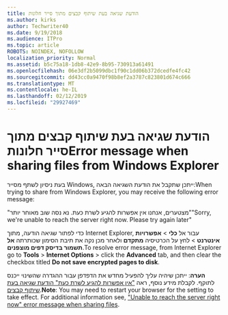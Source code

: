 ```yaml
---
title: הודעת שגיאה בעת שיתוף קבצים מתוך סייר חלונות
ms.author: kirks
author: Techwriter40
ms.date: 9/19/2018
ms.audience: ITPro
ms.topic: article
ROBOTS: NOINDEX, NOFOLLOW
localization_priority: Normal
ms.assetid: b5c75a18-1db8-42e9-8b95-730913a61491
ms.openlocfilehash: 06e3df2b5099dbc1f90c1dd06b372dcedfe4fc42
ms.sourcegitcommit: dd43cc0a9470f98b8ef2a3787c823801d674c666
ms.translationtype: MT
ms.contentlocale: he-IL
ms.lasthandoff: 02/12/2019
ms.locfileid: "29927469"
---
```

# <a name="error-message-when-sharing-files-from-windows-explorer"></a><span data-ttu-id="330aa-102">הודעת שגיאה בעת שיתוף קבצים מתוך סייר חלונות</span><span class="sxs-lookup"><span data-stu-id="330aa-102">Error message when sharing files from Windows Explorer</span></span>

<span data-ttu-id="330aa-103">בעת ניסיון לשתף מסייר Windows, ייתכן שתקבל את הודעת השגיאה הבאה:</span><span class="sxs-lookup"><span data-stu-id="330aa-103">When trying to share from Windows Explorer, you may receive the following error message:</span></span>
  
<span data-ttu-id="330aa-p101">"מצטערים, אנחנו אין אפשרות להגיע לשרת כעת. נא נסה שוב מאוחר יותר"</span><span class="sxs-lookup"><span data-stu-id="330aa-p101">"Sorry, we're unable to reach the server right now. Please try again later"</span></span>
  
<span data-ttu-id="330aa-106">כדי לפתור שגיאה הודעה, מתוך Internet Explorer, עבור אל **כלי** \> **אפשרויות אינטרנט** \> לחץ על הכרטיסיה **מתקדם** ולאחר מכן נקה את תיבת הסימון שכותרתה **אל תשמור בדיסק דפים מוצפנים**.</span><span class="sxs-lookup"><span data-stu-id="330aa-106">To resolve error message, from Internet Explorer go to **Tools** \> **Internet Options** \> click the **Advanced** tab, and then clear the checkbox titled **Do not save encrypted pages to disk**.</span></span> 
  
 <span data-ttu-id="330aa-p102">**הערה**: ייתכן שיהיה עליך להפעיל מחדש את הדפדפן עבור ההגדרה שהשינוי ייכנס לתוקף. לקבלת מידע נוסף, ראה ["אין אפשרות להגיע לשרת כעת" הודעת שגיאה בעת שיתוף קבצים](https://go.microsoft.com/fwlink/?linkid=2022914).</span><span class="sxs-lookup"><span data-stu-id="330aa-p102">**Note**: You may need to restart your browser for the setting to take effect. For additional information see, ["Unable to reach the server right now" error message when sharing files](https://go.microsoft.com/fwlink/?linkid=2022914).</span></span>
  

